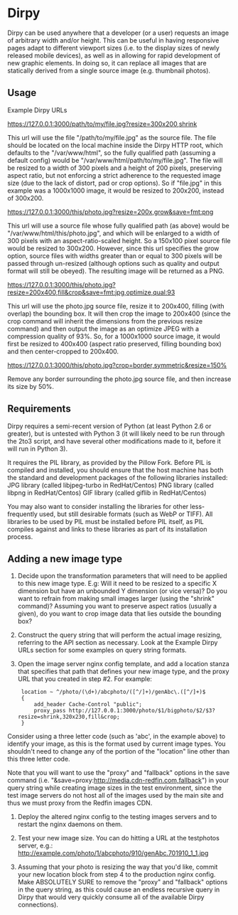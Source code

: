 # Dirpy

Dirpy can be used anywhere that a developer (or a user) requests an image of arbitrary width and/or height.  This can be useful in having responsive pages adapt to different viewport sizes (i.e. to the display sizes of newly released mobile devices), as well as in allowing for rapid development of new graphic elements.  In doing so, it can replace all images that are statically derived from a single source image (e.g. thumbnail photos).


## Usage

Example Dirpy URLs

https://127.0.0.1:3000/path/to/my/file.jpg?resize=300x200,shrink

This url will use the file "/path/to/my/file.jpg" as the source file.  The file should be located on the local machine inside the Dirpy HTTP root, which defaults to the "/var/www/html", so the fully qualified path (assuming a default config) would be "/var/www/html/path/to/my/file.jpg".  The file will be resized to a width of 300 pixels and a height of 200 pixels, preserving aspect ratio, but not enforcing a strict adherence to the requested image size (due to the lack of distort, pad or crop options).  So if "file.jpg" in this example was a 1000x1000 image, it would be resized to 200x200, instead of 300x200.  


https://127.0.0.1:3000/this/photo.jpg?resize=200x,grow&save=fmt:png

This url will use a source file whose fully qualified path (as above) would be "/var/www/html/this/photo.jpg", and which will be enlarged to a width of 300 pixels with an aspect-ratio-scaled height.  So a 150x100 pixel source file would be resized to 300x200.  However, since this url specifies the grow option, source files with widths greater than or equal to 300 pixels will be passed through un-resized (although options such as quality and output format will still be obeyed).  The resulting image will be returned as a PNG.

https://127.0.0.1:3000/this/photo.jpg?resize=200x400,fill&crop&save=fmt:jpg,optimize,qual:93

This url will use the photo.jpg source file, resize it to 200x400, filling (with overlap) the
bounding box.  It will then crop the image to 200x400 (since the crop command will
inherit the dimensions from the previous resize command) and then output the
image as an optimize JPEG with a compression quality of 93%.  So, for a 1000x1000
source image, it would first be resized to 400x400 (aspect ratio preserved, filling
bounding box) and then center-cropped to 200x400.

https://127.0.0.1:3000/this/photo.jpg?crop=border,symmetric&resize=150%

Remove any border surrounding the photo.jpg source file, and then increase its size by 50%.


## Requirements

Dirpy requires a semi-recent version of Python (at least Python 2.6 or greater), but is untested with Python 3 (it will likely need to be run through the 2to3 script, and have several other modifications made to it, before it will run in Python 3).

It requires the PIL library, as provided by the Pillow Fork.  Before PIL is compiled and installed, you should ensure that the host machine has both the standard and development packages of the following libraries installed:
	JPG library 	(called libjpeg-turbo in RedHat/Centos)
	PNG library 	(called libpng in RedHat/Centos)
	GIF library 	(called giflib in RedHat/Centos)

You may also want to consider installing the libraries for other less-frequently used, but still desirable formats (such as WebP or TIFF).  All libraries to be used by PIL must be installed before PIL itself, as PIL compiles against and links to these libraries as part of its installation process.


## Adding a new image type

1. Decide upon the transformation parameters that will need to be applied to this new image type.  E.g:  Will it need to be resized to a specific X dimension but have an unbounded Y dimension (or vice versa)?  Do you want to refrain from making small images larger (using the "shrink" command)?  Assuming you want to preserve aspect ratios (usually a given), do you want to crop image data that lies outside the bounding box?

1. Construct the query string that will perform the actual image resizing, referring to the API section as necessary.  Look at the Example Dirpy URLs section for some examples on query string formats.

1. Open the image server nginx config template, and add a location stanza that specifies that path that defines your new image type, and the proxy URL that you created in step #2.  For example:

        location ~ ^/photo/(\d+)/abcphoto/([^/]+)/genAbc\.([^/]+)$
        {
            add_header Cache-Control "public";
            proxy_pass http://127.0.0.1:3000/photo/$1/bigphoto/$2/$3?resize=shrink,320x230,fill&crop;
        }

 Consider using a three letter code (such as 'abc', in the example above) to identify your image, as this is the format used by current image types.  You shouldn't need to change any of the portion of the "location" line other than this three letter code.

 Note that you will want to use the "proxy" and "fallback" options in the save command (i.e. "&save=proxy:http://media.cdn-redfin.com,fallback") in your query string while creating image sizes in the test environment, since the test image servers do not host all of the images used by the main site and thus we must proxy from the Redfin images CDN.

1. Deploy the altered nginx config to the testing images servers and to restart the nginx daemons on them.

1. Test your new image size.  You can do hitting a URL at the testphotos server, e.g.:
http://example.com/photo/1/abcphoto/910/genAbc.701910_1_1.jpg

1. Assuming that your photo is resizing the way that you'd like, commit your new location block from step 4 to the production nginx config.  Make ABSOLUTELY SURE to remove the "proxy" and "fallback" options in the query string, as this could cause an endless recursive query in Dirpy that would very quickly consume all of the available Dirpy connections).

